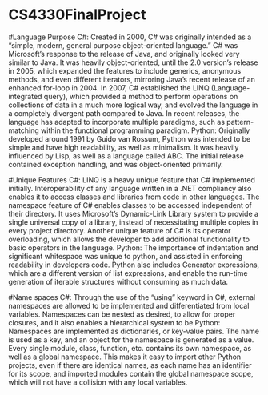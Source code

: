 # CS4330FinalProject

#Language Purpose
C#: Created in 2000, C# was originally intended as a “simple, modern, general purpose object-oriented language.” C# was Microsoft’s response to the release of Java, and originally looked very similar to Java. It was heavily object-oriented, until the 2.0 version’s release in 2005, which expanded the features to include generics, anonymous methods, and even different iterators, mirroring Java’s recent release of an enhanced for-loop in 2004. In 2007, C# established the LINQ (Language-integrated query), which provided a method to perform operations on collections of data in a much more logical way, and evolved the language in a completely divergent path compared to Java. In recent releases, the language has adapted to incorporate multiple paradigms, such as pattern-matching within the functional programming paradigm.
Python: Originally developed around 1991 by Guido van Rossum, Python was intended to be simple and have high readability, as well as minimalism. It was heavily influenced by Lisp, as well as a language called ABC. The initial release contained exception handling, and was object-oriented primarily. 

#Unique Features
C#: LINQ is a heavy unique feature that C# implemented initially. Interoperability of any language written in a .NET compliancy also enables it to access classes and libraries from code in other languages. The namespace feature of C# enables classes to be accessed independent of their directory. It uses Microsoft’s Dynamic-Link Library system to provide a single universal copy of a library, instead of necessitating multiple copies in every project directory. Another unique feature of C# is its operator overloading, which allows the developer to add additional functionality to basic operators in the language.
Python: The importance of indentation and significant whitespace was unique to python, and assisted in enforcing readability in developers code. Python also includes Generator expressions, which are a different version of list expressions, and enable the run-time generation of iterable structures without consuming as much data.

#Name spaces
C#: Through the use of the “using” keyword in C#, external namespaces are allowed to be implemented and differentiated from local variables. Namespaces can be nested as desired, to allow for proper closures, and it also enables a hierarchical system to be 
Python: Namespaces are implemented as dictionaries, or key-value pairs. The name is used as a key, and an object for the namespace is generated as a value. Every single module, class, function, etc. contains its own namespace, as well as a global namespace. This makes it easy to import other Python projects, even if there are identical names, as each name has an identifier for its scope, and imported modules contain the global namespace scope, which will not have a collision with any local variables.
